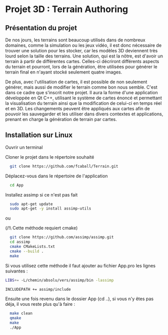 # Projet 3D : Terrain Authoring

## Présentation du projet
De nos jours, les terrains sont beaucoup utilisés dans de nombreux domaines, comme la simulation ou les jeux vidéo, il est donc nécessaire de trouver une solution pour les stocker, car les modèles 3D deviennent très lourd selon la taille des terrains. Une solution, qui est la nôtre, est d'avoir un terrain à partir de différentes cartes. Celles-ci décriront différents aspects du terrain et pourront, lors de la génération, être utilisées pour générer le terrain final en n'ayant stocké seulement quatre images. 


 De plus, avec l'utilisation de cartes, il est possible de non seulement générer, mais aussi de modifier le terrain comme bon nous semble.
C'est dans ce cadre que s'inscrit notre projet. Il aura la forme d'une application développée en Qt C++, utilisant le système de cartes énoncé et permettant la visualisation du terrain ainsi que la modification de celui-ci en temps réel et en 3D. Les changements peuvent être appliqués aux cartes afin de pouvoir les sauvegarder  et les utiliser dans divers contextes et applications, prenant en charge la génération de terrain par cartes.

## Installation sur Linux
Ouvrir un terminal

Cloner le projet dans le répertoire souhaité
```bash
  git clone https://github.com/fcaball/Terrain.git
```
Déplacez-vous dans le répertoire de l'application
```bash
  cd App
```
Installez assimp si ce n'est pas fait
```bash
  sudo apt-get update
  sudo apt-get -y install assimp-utils
```

ou 

(/!\ Cette méthode requiert cmake)
```bash
  git clone https://github.com/assimp/assimp.git
  cd assimp
  cmake CMakeLists.txt
  cmake --build .
  make
```
Si vous utilisez cette méthode il faut ajouter au fichier App.pro 
les lignes suivantes :
```bash
LIBS+= -L/chemin/absolu/vers/assimp/bin -lassimp

INCLUDEPATH += assimp/include
  ```
Ensuite une fois revenu dans le dossier App (cd ..), si vous n'y êtes pas déja, il vous reste plus qu'à faire :
```bash
  make clean
  qmake
  make
  ./App
```

  
